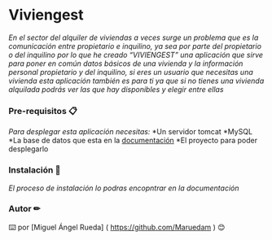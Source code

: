 # Viviengest
_En el sector del alquiler de viviendas a veces surge un problema que es la comunicación entre propietario e inquilino, ya sea por parte del propietario o del inquilino por lo que he creado “VIVIENGEST” una aplicación que sirve para poner en común datos básicos de una vivienda y la información personal propietario y del inquilino, si eres un usuario que necesitas una vivienda esta aplicación también es para ti ya que si no tienes una vivienda alquilada podrás ver las que hay disponibles y elegir entre ellas_
### Pre-requisitos 📋
_Para desplegar esta aplicación necesitas:_
*Un servidor tomcat
*MySQL
*La base de datos que esta en la [documentación](https://github.com/Maruedam/PracticasMiguelAngelRM/tree/master/Documentaci%C3%B3n%20del%20proyecto)
*El proyecto para poder desplegarlo
### Instalación 🔧
_El proceso de instalación lo podras encopntrar en la documentación_
### Autor ✏
⌨️ por [Miguel Ángel Rueda] ( https://github.com/Maruedam )  😊
